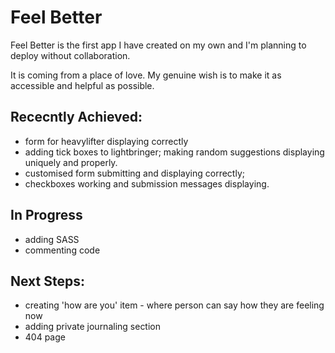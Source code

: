 
# Feel Better

Feel Better is the first app I have created on my own and I'm planning to deploy without collaboration. 

It is coming from a place of love. My genuine wish is to make it as accessible and helpful as possible. 

## Rececntly Achieved:

- form for heavylifter displaying correctly
- adding tick boxes to lightbringer; making random suggestions displaying uniquely and properly. 
- customised form submitting and displaying correctly;
- checkboxes working and submission messages displaying.

## In Progress

- adding SASS
- commenting code

## Next Steps: 

- creating 'how are you' item - where person can say how they are feeling now
- adding private journaling section
- 404 page 

